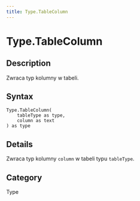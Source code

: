 ```yaml
---
title: Type.TableColumn
---
```


# Type.TableColumn


## Description

Zwraca typ kolumny w tabeli.


## Syntax

```powerquery
Type.TableColumn(
    tableType as type,
    column as text
) as type
```


## Details

Zwraca typ kolumny <code>column</code> w tabeli typu <code>tableType</code>.



## Category
Type
